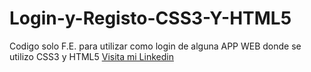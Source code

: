 # Login-y-Registo-CSS3-Y-HTML5
Codigo solo F.E. para utilizar como login de alguna APP WEB donde se utilizo CSS3 y HTML5
[Visita mi Linkedin](https://www.linkedin.com/in/sysrobertomoreno)
